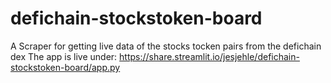 # defichain-stockstoken-board

A Scraper for getting live data of the stocks tocken pairs from the defichain dex
The app is live under: https://share.streamlit.io/jesjehle/defichain-stockstoken-board/app.py
